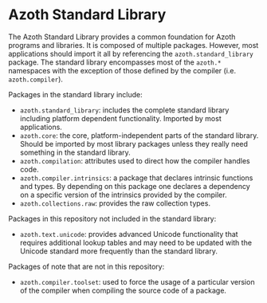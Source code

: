 # Azoth Standard Library

The Azoth Standard Library provides a common foundation for Azoth programs and libraries. It is
composed of multiple packages. However, most applications should import it all by referencing the
`azoth.standard_library` package. The standard library encompasses most of the `azoth.*` namespaces
with the exception of those defined by the compiler (i.e. `azoth.compiler`).

Packages in the standard library include:

* `azoth.standard_library`: includes the complete standard library including platform dependent
  functionality. Imported by most applications.
* `azoth.core`: the core, platform-independent parts of the standard library. Should be imported by
  most library packages unless they really need something in the standard library.
* `azoth.compilation`: attributes used to direct how the compiler handles code.
* `azoth.compiler.intrinsics`: a package that declares intrinsic functions and types. By depending
  on this package one declares a dependency on a specific version of the intrinsics provided by the
  compiler.
* `azoth.collections.raw`: provides the raw collection types.

Packages in this repository not included in the standard library:

* `azoth.text.unicode`: provides advanced Unicode functionality that requires additional lookup
  tables and may need to be updated with the Unicode standard more frequently than the standard
  library.

Packages of note that are not in this repository:

* `azoth.compiler.toolset`: used to force the usage of a particular version of the compiler when
  compiling the source code of a package.
